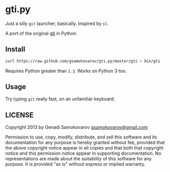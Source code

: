 gti.py
======

Just a silly `git` launcher, basically. Inspired by `sl`.

A port of the original [gti][] in Python.

Install
-------

```sh
curl https://raw.github.com/gsamokovarov/gti.py/master/gti > bin/gti
```

Requires Python greater than `2.3`. Works on Python 3 too.

Usage
-----

Try typing `git` really fast, on an unfamiliar keyboard.

LICENSE
-------

Copyright 2013 by Genadi Samokovarov <gsamokovarov@gmail.com>

Permission to use, copy, modify, distribute, and sell this software
and its documentation for any purpose is hereby granted without fee,
provided that the above copyright notice appear in all copies and
that both that copyright notice and this permission notice appear in
supporting documentation.  No representations are made about the
suitability of this software for any purpose.  It is provided "as
is" without express or implied warranty.

[gti]: https://github.com/rwos/gti
[.files]: https://github.com/gsamokovarov/.files
